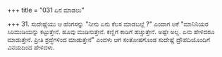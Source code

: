 +++
title = "031 ಏನ ಮಾಡಲು"

+++
31. ಸುದೇಷ್ಣೆಯು ಆ ಹೆಂಗಸನ್ನು "ನೀನು ಏನು ಕೆಲಸ ಮಾಡಬಲ್ಲೆ ?" ಎಂದಾಗ ಆಕೆ "ಮಾನಿನಿಯರ ಸಿರಿಮುಡಿಯನ್ನು ಕಟ್ಟುತ್ತೇನೆ. ಹೂವು ಮುಡಿಸುತ್ತೇನೆ. ಕಣ್ಣಿಗೆ ಕಾಡಿಗೆ ಹಚ್ಚುತ್ತೇನೆ. ಅಷ್ಟೇ ಅಲ್ಲ. ಏನು ಹೇಳಿದರೂ ಮಾಡುತ್ತೇನೆ. ಪ್ರೀತಿ ಶ್ರದ್ಧೆಗಳಿಂದ ಮಾಡುತ್ತೇನೆ" ಎಂದಳು ಆಗ ಸಂತೋಷಗೊಂಡ ಸುದೇಷ್ಣೆ ದ್ರೌಪದಿಯೊಂದಿಗೆ ವಿನಯದಿಂದ ಹೇಳಿದಳು.